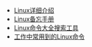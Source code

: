 * [Linux详细介绍](https://github.com/CyC2018/CS-Notes/blob/master/notes/Linux.md)
* [Linux备忘手册](https://gitee.com/jishupang/linux-memo)
* [Linux命令大全搜索工具](https://github.com/jaywcjlove/linux-command)
* [工作中常用到的Linux命令](https://mp.weixin.qq.com/s?__biz=MzI4Njg5MDA5NA==&mid=2247485440&idx=1&sn=85b40c173d66b62b3e870dd0e095c72c&chksm=ebd74901dca0c01727ed2cff30acc5d39948eda5bf4252f1d96526f951591f69edcfccbbad29&token=2078489135&lang=zh_CN###rd)
